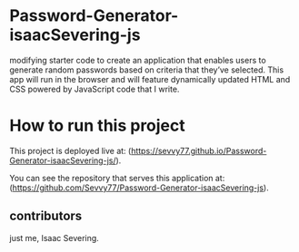 # Password-Generator-isaacSevering-js
modifying starter code to create an application that enables users to generate random passwords based on criteria that they’ve selected. This app will run in the browser and will feature dynamically updated HTML and CSS powered by JavaScript code that I write.

# How to run this project
This project is deployed live at: (https://sevvy77.github.io/Password-Generator-isaacSevering-js/).

You can see the repository that serves this application at: (https://github.com/Sevvy77/Password-Generator-isaacSevering-js).

## contributors
just me, Isaac Severing.